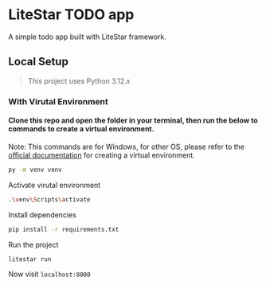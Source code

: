 # LiteStar TODO app

A simple todo app built with LiteStar framework.

## Local Setup

> This project uses Python 3.12.x

### With Virutal Environment

#### Clone this repo and open the folder in your terminal, then run the below to commands to create a virtual environment.

Note: This commands are for Windows, for other OS, please refer to the [official documentation](https://docs.python.org/3/library/venv.html) for creating a virtual environment.

```bash
py -m venv venv
```

Activate virutal environment

```bash
.\venv\Scripts\activate
```

Install dependencies

```bash
pip install -r requirements.txt
```

Run the project

```bash
litestar run
```

Now visit `localhost:8000`
